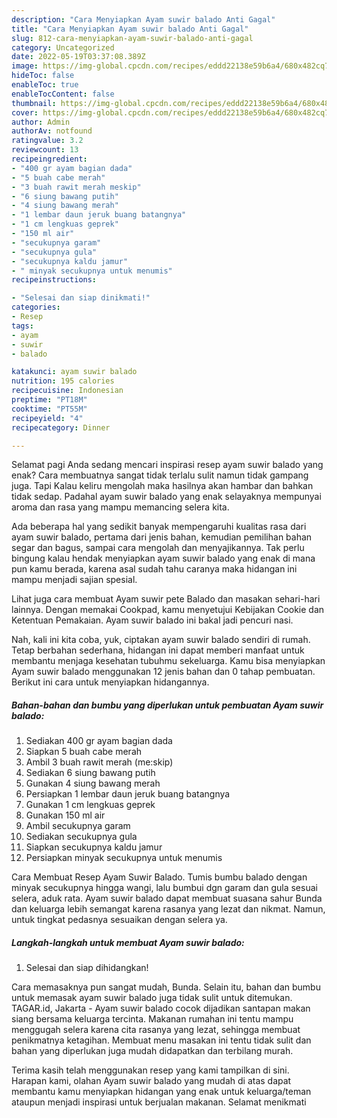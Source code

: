 ```yaml
---
description: "Cara Menyiapkan Ayam suwir balado Anti Gagal"
title: "Cara Menyiapkan Ayam suwir balado Anti Gagal"
slug: 812-cara-menyiapkan-ayam-suwir-balado-anti-gagal
category: Uncategorized
date: 2022-05-19T03:37:08.389Z
image: https://img-global.cpcdn.com/recipes/eddd22138e59b6a4/680x482cq70/ayam-suwir-balado-foto-resep-utama.jpg
hideToc: false
enableToc: true
enableTocContent: false
thumbnail: https://img-global.cpcdn.com/recipes/eddd22138e59b6a4/680x482cq70/ayam-suwir-balado-foto-resep-utama.jpg
cover: https://img-global.cpcdn.com/recipes/eddd22138e59b6a4/680x482cq70/ayam-suwir-balado-foto-resep-utama.jpg
author: Admin
authorAv: notfound
ratingvalue: 3.2
reviewcount: 13
recipeingredient:
- "400 gr ayam bagian dada"
- "5 buah cabe merah"
- "3 buah rawit merah meskip"
- "6 siung bawang putih"
- "4 siung bawang merah"
- "1 lembar daun jeruk buang batangnya"
- "1 cm lengkuas geprek"
- "150 ml air"
- "secukupnya garam"
- "secukupnya gula"
- "secukupnya kaldu jamur"
- " minyak secukupnya untuk menumis"
recipeinstructions:

- "Selesai dan siap dinikmati!"
categories:
- Resep
tags:
- ayam
- suwir
- balado

katakunci: ayam suwir balado 
nutrition: 195 calories
recipecuisine: Indonesian
preptime: "PT18M"
cooktime: "PT55M"
recipeyield: "4"
recipecategory: Dinner

---
```



Selamat pagi Anda sedang mencari inspirasi resep ayam suwir balado yang enak? Cara membuatnya sangat tidak terlalu sulit namun tidak gampang juga. Tapi Kalau keliru mengolah maka hasilnya akan hambar dan bahkan tidak sedap. Padahal ayam suwir balado yang enak selayaknya mempunyai aroma dan rasa yang mampu memancing selera kita.


Ada beberapa hal yang sedikit banyak mempengaruhi kualitas rasa dari ayam suwir balado, pertama dari jenis bahan, kemudian pemilihan bahan segar dan bagus, sampai cara mengolah dan menyajikannya. Tak perlu bingung kalau hendak menyiapkan ayam suwir balado yang enak di mana pun kamu berada, karena asal sudah tahu caranya maka hidangan ini mampu menjadi sajian spesial.

Lihat juga cara membuat Ayam suwir pete Balado dan masakan sehari-hari lainnya. Dengan memakai Cookpad, kamu menyetujui Kebijakan Cookie dan Ketentuan Pemakaian. Ayam suwir balado ini bakal jadi pencuri nasi.


Nah, kali ini kita coba, yuk, ciptakan ayam suwir balado sendiri di rumah. Tetap berbahan sederhana, hidangan ini dapat memberi manfaat untuk membantu menjaga kesehatan tubuhmu sekeluarga. Kamu bisa menyiapkan Ayam suwir balado menggunakan 12 jenis bahan dan 0 tahap pembuatan. Berikut ini cara untuk menyiapkan hidangannya.

<!--inarticleads1-->

##### Bahan-bahan dan bumbu yang diperlukan untuk pembuatan Ayam suwir balado:

1. Sediakan 400 gr ayam bagian dada
1. Siapkan 5 buah cabe merah
1. Ambil 3 buah rawit merah (me:skip)
1. Sediakan 6 siung bawang putih
1. Gunakan 4 siung bawang merah
1. Persiapkan 1 lembar daun jeruk buang batangnya
1. Gunakan 1 cm lengkuas geprek
1. Gunakan 150 ml air
1. Ambil secukupnya garam
1. Sediakan secukupnya gula
1. Siapkan secukupnya kaldu jamur
1. Persiapkan  minyak secukupnya untuk menumis


Cara Membuat Resep Ayam Suwir Balado. Tumis bumbu balado dengan minyak secukupnya hingga wangi, lalu bumbui dgn garam dan gula sesuai selera, aduk rata. Ayam suwir balado dapat membuat suasana sahur Bunda dan keluarga lebih semangat karena rasanya yang lezat dan nikmat. Namun, untuk tingkat pedasnya sesuaikan dengan selera ya. 

<!--inarticleads2-->

##### Langkah-langkah untuk membuat Ayam suwir balado:


1. Selesai dan siap dihidangkan!

Cara memasaknya pun sangat mudah, Bunda. Selain itu, bahan dan bumbu untuk memasak ayam suwir balado juga tidak sulit untuk ditemukan. TAGAR.id, Jakarta - Ayam suwir balado cocok dijadikan santapan makan siang bersama keluarga tercinta. Makanan rumahan ini tentu mampu menggugah selera karena cita rasanya yang lezat, sehingga membuat penikmatnya ketagihan. Membuat menu masakan ini tentu tidak sulit dan bahan yang diperlukan juga mudah didapatkan dan terbilang murah. 

Terima kasih telah menggunakan resep yang kami tampilkan di sini. Harapan kami, olahan Ayam suwir balado yang mudah di atas dapat membantu kamu menyiapkan hidangan yang enak untuk keluarga/teman ataupun menjadi inspirasi untuk berjualan makanan. Selamat menikmati
